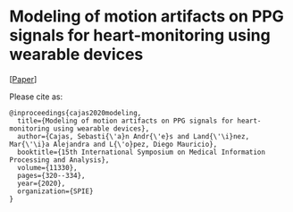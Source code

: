 # Modeling of motion artifacts on PPG signals for heart-monitoring using wearable devices 

[[Paper](https://www.spiedigitallibrary.org/conference-proceedings-of-spie/11330/2540554/Modeling-of-motion-artifacts-on-PPG-signals-for-heart-monitoring/10.1117/12.2540554.short?SSO=1)]


Please cite as: 
```
@inproceedings{cajas2020modeling,
  title={Modeling of motion artifacts on PPG signals for heart-monitoring using wearable devices},
  author={Cajas, Sebasti{\'a}n Andr{\'e}s and Land{\'\i}nez, Mar{\'\i}a Alejandra and L{\'o}pez, Diego Mauricio},
  booktitle={15th International Symposium on Medical Information Processing and Analysis},
  volume={11330},
  pages={320--334},
  year={2020},
  organization={SPIE}
}
```
